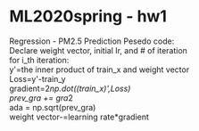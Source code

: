 # ML2020spring - hw1
 Regression - PM2.5 Prediction
 Pesedo code:  
 Declare weight vector, initial Ir, and # of iteration  
   for i_th iteration:  
     y'=the inner product of train_x and weight vector  
     Loss=y'-train_y  
     gradient=2*np.dot((train_x)',Loss)  
     prev_gra += gra*2  
     ada = np.sqrt(prev_gra)  
     weight vector-=learning rate*gradient  
